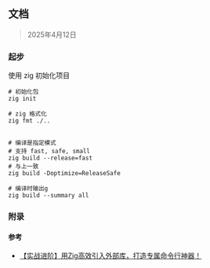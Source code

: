 ## 文档

> 2025年4月12日









### 起步

使用 zig 初始化项目

```shell
# 初始化包
zig init

# zig 格式化
zig fmt ./..


# 编译是指定模式
# 支持 fast, safe, small
zig build --release=fast
# 与上一致
zig build -Doptimize=ReleaseSafe

# 编译时输出g
zig build --summary all
```











### 附录

#### 参考

- [【实战进阶】用Zig高效引入外部库，打造专属命令行神器！](https://blog.csdn.net/xiaodeshi/article/details/139704110)
